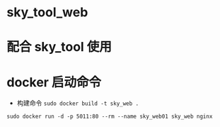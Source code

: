 # sky_tool_web

# 配合 sky_tool 使用

# docker 启动命令

* 构建命令
`sudo docker build -t sky_web .`

`sudo docker run -d -p 5011:80 --rm --name sky_web01 sky_web nginx`
